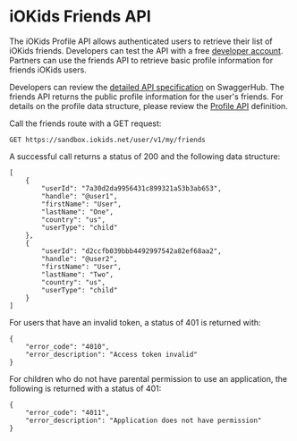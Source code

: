 # iOKids Friends API

The iOKids Profile API allows authenticated users to retrieve their list of iOKids friends. Developers can test the API 
with a free [developer account](https://partner.iokids.net/). Partners can use the friends API to retrieve basic 
profile information for friends iOKids users.

Developers can review the [detailed API specification](https://app.swaggerhub.com/apis/iOKids/Friends/1.0.0) on SwaggerHub. 
The friends API returns the public profile information for the user's friends. For details on the profile data structure,
please review the [Profile API](/Profile.md) definition.

Call the friends route with a GET request:

`GET https://sandbox.iokids.net/user/v1/my/friends`

A successful call returns a status of 200 and the following data structure:

```
[
    {
        "userId": "7a30d2da9956431c899321a53b3ab653",
        "handle": "@user1",
        "firstName": "User",
        "lastName": "One",
        "country": "us",
        "userType": "child"
    },
    {
        "userId": "d2ccfb039bbb4492997542a82ef68aa2",
        "handle": "@user2",
        "firstName": "User",
        "lastName": "Two",
        "country": "us",
        "userType": "child"
    }
]
```

For users that have an invalid token, a status of 401 is returned with:
```
{
    "error_code": "4010",
    "error_description": "Access token invalid"
}
```

For children who do not have parental permission to use an application, the following is returned with a status of 401:
```
{
    "error_code": "4011",
    "error_description": "Application does not have permission"
}
```

